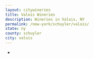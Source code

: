 ```yaml
---
layout: citywineries
title: Valois Wineries
description: Wineries in Valois, NY
permalink: /new-york/schuyler/valois/
state: ny
county: schuyler
city: valois
---
```

-
